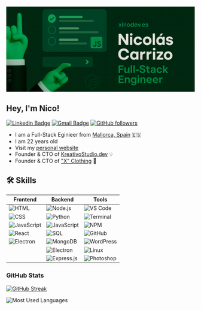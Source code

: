 [![Nicolás Carrizo](https://github.com/xinoodev/xinoodev/blob/main/banner/banner.png)](https://xinodev.es/)

## Hey, I'm Nico!

[![Linkedin Badge](https://img.shields.io/badge/-xinoodev-c14438?style=social&logo=inspire&logoColor=blue&link=https%3A%2F%2Fwww.linkedin.com%2Fin%2Fxinodev%2F)](https://www.linkedin.com/in/xinodev/)
[![Gmail Badge](https://img.shields.io/badge/-xinoodev-c14438?style=social&logo=Gmail&logoColor=red&link=mailto%3Anicoelgamerpro97%40gmail.com)](mailto:nicoelgamerpro97@gmail.com)
[![GitHub followers](https://img.shields.io/badge/-xinoodev-c14438?style=social&logo=github&logoColor=dark-gray&link=https%3A%2F%2Fwww.linkedin.com%2Fin%2Fxinodev%2F)](https://github.com/xinoodev)

* I am a Full-Stack Eginieer from [Mallorca, Spain](https://www.youtube.com/watch?v=QNlGBkHM3vw) 🇪🇸
* I am 22 years old
* Visit my [personal website](https://xinodev.es/) 
* Founder & CTO of [KreativoStudio.dev](https://www.instagram.com/kreativostudio.dev/) 💡
* Founder & CTO of ["X" Clothing](https://xclothing.store/) 👕

## 🛠 Skills

| **Frontend** | **Backend** | **Tools** |
|--------------|-------------|-----------|
| ![HTML](https://img.shields.io/badge/HTML-E34F26?style=for-the-badge&logo=html5&logoColor=white) | ![Node.js](https://img.shields.io/badge/Node.js-339933?style=for-the-badge&logo=nodedotjs&logoColor=white) | ![VS Code](https://img.shields.io/badge/VS%20Code-007ACC?style=for-the-badge&logo=visual-studio-code&logoColor=white) |
| ![CSS](https://img.shields.io/badge/CSS-1572B6?style=for-the-badge&logo=css3&logoColor=white) | ![Python](https://img.shields.io/badge/Python-3776AB?style=for-the-badge&logo=python&logoColor=white) | ![Terminal](https://img.shields.io/badge/Terminal-000000?style=for-the-badge&logo=gnu-bash&logoColor=white) |
| ![JavaScript](https://img.shields.io/badge/JavaScript-F7DF1E?style=for-the-badge&logo=javascript&logoColor=black) | ![JavaScript](https://img.shields.io/badge/JavaScript-F7DF1E?style=for-the-badge&logo=javascript&logoColor=black) | ![NPM](https://img.shields.io/badge/NPM-CB3837?style=for-the-badge&logo=npm&logoColor=white) |
| ![React](https://img.shields.io/badge/React-20232A?style=for-the-badge&logo=react&logoColor=61DAFB) | ![SQL](https://img.shields.io/badge/SQL-336791?style=for-the-badge&logo=postgresql&logoColor=white) | ![GitHub](https://img.shields.io/badge/GitHub-181717?style=for-the-badge&logo=github&logoColor=white) |
| ![Electron](https://img.shields.io/badge/Electron-47848F?style=for-the-badge&logo=electron&logoColor=white) | ![MongoDB](https://img.shields.io/badge/MongoDB-4EA94B?style=for-the-badge&logo=mongodb&logoColor=white) | ![WordPress](https://img.shields.io/badge/WordPress-21759B?style=for-the-badge&logo=wordpress&logoColor=white) |
|              | ![Electron](https://img.shields.io/badge/Electron-47848F?style=for-the-badge&logo=electron&logoColor=white) | ![Linux](https://img.shields.io/badge/Linux-FCC624?style=for-the-badge&logo=linux&logoColor=black) |
|              | ![Express.js](https://img.shields.io/badge/Express.js-000000?style=for-the-badge&logo=express&logoColor=white) | ![Photoshop](https://img.shields.io/badge/Photoshop-31A8FF?style=for-the-badge&logo=adobe-photoshop&logoColor=white) |

### GitHub Stats

[![GitHub Streak](https://streak-stats.demolab.com?user=xinoodev&theme=transparent)](https://git.io/streak-stats)

![Most Used Languages](https://github-readme-stats.vercel.app/api/top-langs/?username=xinoodev&theme=transparent&layout=compact)
